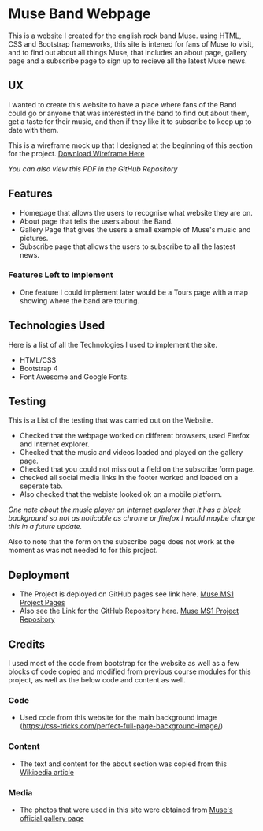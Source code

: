 # Muse Band Webpage

This is a website I created for the english rock band Muse. using HTML, CSS and Bootstrap frameworks, this site
is intened for fans of Muse to visit, and to find out about all things Muse, that includes an about page, gallery page
and a subscribe page to sign up to recieve all the latest Muse news.
 
## UX
 
I wanted to create this website to have a place where fans of the Band could go or anyone that was interested in the band
to find out about them, get a taste for their music, and then if they like it to subscribe to keep up to date with them.

This is a wireframe mock up that I designed at the beginning of this section for the project. [Download Wireframe Here](https://github.com/djacura/Muse/raw/master/assets/wireframe/Wireframe-PDF.pdf)

*You can also view this PDF in the GitHub Repository*

## Features

* Homepage that allows the users to recognise what website they are on.
* About page that tells the users about the Band.
* Gallery Page that gives the users a small example of Muse's music and pictures.
* Subscribe page that allows the users to subscribe to all the lastest news.
 
### Features Left to Implement

* One feature I could implement later would be a Tours page with a map showing where the band are touring.

## Technologies Used

Here is a list of all the Technologies I used to implement the site.

* HTML/CSS
* Bootstrap 4
* Font Awesome and Google Fonts.

## Testing

This is a List of the testing that was carried out on the Website.

* Checked that the webpage worked on different browsers, used Firefox and Internet explorer.
* Checked that the music and videos loaded and played on the gallery page.
* Checked that you could not miss out a field on the subscribe form page.
* checked all social media links in the footer worked and loaded on a seperate tab.
* Also checked that the webiste looked ok on a mobile platform.

*One note about the music player on Internet explorer that it has a black background so not as noticable as chrome or firefox
 I would maybe change this in a future update.*

Also to note that the form on the subscribe page does not work at the moment as was not needed to for this project.

## Deployment

* The Project is deployed on GitHub pages see link here. [Muse MS1 Project Pages](https://djacura.github.io/Muse/)
* Also see the Link for the GitHub Repository here. [Muse MS1 Project Repository](https://github.com/djacura/Muse)

## Credits

I used most of the code from bootstrap for the website as well as a few blocks of code copied and modified from previous
course modules for this project, as well as the below code and content as well.

### Code

* Used code from this website for the main background image (https://css-tricks.com/perfect-full-page-background-image/)

### Content

* The text and content for the about section was copied from this [Wikipedia article](https://en.wikipedia.org/wiki/Muse_(band))

### Media

* The photos that were used in this site were obtained from [Muse's official gallery page](https://www.muse.mu/gallery)

